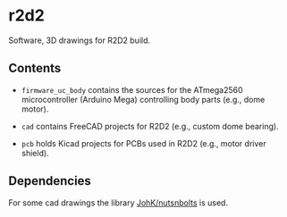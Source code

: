# r2d2
Software, 3D drawings for R2D2 build.

## Contents

* `firmware_uc_body` contains the sources for the ATmega2560 microcontroller
  (Arduino Mega) controlling body parts (e.g., dome motor).

* `cad` contains FreeCAD projects for R2D2 (e.g., custom dome bearing).

* `pcb` holds Kicad projects for PCBs used in R2D2 (e.g., motor driver shield).


## Dependencies

For some cad drawings the library
[JohK/nutsnbolts](https://github.com/JohK/nutsnbolts) is used.
